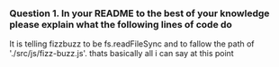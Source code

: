 ### Question 1. In your README to the best of your knowledge please explain what the following lines of code do

It is telling fizzbuzz to be fs.readFileSync and to fallow the path of './src/js/fizz-buzz.js'. thats basically all i can say at this point 
